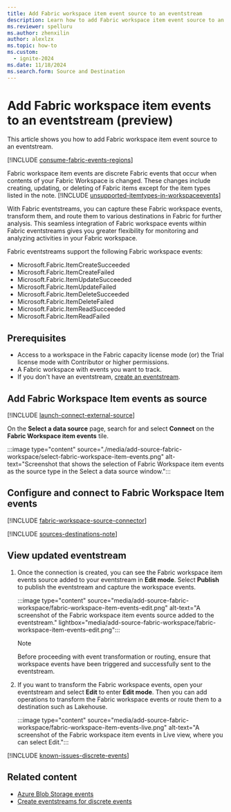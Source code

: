 ```yaml
---
title: Add Fabric workspace item event source to an eventstream
description: Learn how to add Fabric workspace item event source to an eventstream. This feature is currently in preview.
ms.reviewer: spelluru
ms.author: zhenxilin
author: alexlzx
ms.topic: how-to
ms.custom:
  - ignite-2024
ms.date: 11/18/2024
ms.search.form: Source and Destination
---
```


# Add Fabric workspace item events to an eventstream (preview)

This article shows you how to add Fabric workspace item event source to an eventstream.



[!INCLUDE [consume-fabric-events-regions](../../real-time-hub/includes/consume-fabric-events-regions.md)]


Fabric workspace item events are discrete Fabric events that occur when contents of your Fabric Workspace is changed. These changes include creating, updating, or deleting of Fabric items except for the item types listed in the note.
[!INCLUDE [unsupported-itemtypes-in-workspaceevents](../../real-time-hub/includes/unsupported-itemtypes-in-workspaceevents.md)]

With Fabric eventstreams, you can capture these Fabric workspace events, transform them, and route them to various destinations in Fabric for further analysis. This seamless integration of Fabric workspace events within Fabric eventstreams gives you greater flexibility for monitoring and analyzing activities in your Fabric workspace.

Fabric eventstreams support the following Fabric workspace events:

- Microsoft.Fabric.ItemCreateSucceeded
- Microsoft.Fabric.ItemCreateFailed
- Microsoft.Fabric.ItemUpdateSucceeded
- Microsoft.Fabric.ItemUpdateFailed
- Microsoft.Fabric.ItemDeleteSucceeded
- Microsoft.Fabric.ItemDeleteFailed
- Microsoft.Fabric.ItemReadSucceeded
- Microsoft.Fabric.ItemReadFailed


## Prerequisites

- Access to a workspace in the Fabric capacity license mode (or) the Trial license mode with Contributor or higher permissions. 
- A Fabric workspace with events you want to track.
- If you don't have an eventstream, [create an eventstream](create-manage-an-eventstream.md). 


## Add Fabric Workspace Item events as source

[!INCLUDE [launch-connect-external-source](./includes/launch-connect-external-source.md)]

On the **Select a data source** page, search for and select **Connect** on the **Fabric Workspace item events** tile.

:::image type="content" source="./media/add-source-fabric-workspace/select-fabric-workspace-item-events.png" alt-text="Screenshot that shows the selection of Fabric Workspace item events as the source type in the Select a data source window.":::


## Configure and connect to Fabric Workspace Item events
[!INCLUDE [fabric-workspace-source-connector](includes/fabric-workspace-source-connector.md)]

[!INCLUDE [sources-destinations-note](./includes/sources-destinations-note.md)]

## View updated eventstream

1. Once the connection is created, you can see the Fabric workspace item events source added to your eventstream in **Edit mode**. Select **Publish** to publish the eventstream and capture the workspace events.

    :::image type="content" source="media/add-source-fabric-workspace/fabric-workspace-item-events-edit.png" alt-text="A screenshot of the Fabric workspace item events source added to the eventstream." lightbox="media/add-source-fabric-workspace/fabric-workspace-item-events-edit.png":::

    > [!NOTE]
    > Before proceeding with event transformation or routing, ensure that workspace events have been triggered and successfully sent to the eventstream.
1. If you want to transform the Fabric workspace events, open your eventstream and select **Edit** to enter **Edit mode**. Then you can add operations to transform the Fabric workspace events or route them to a destination such as Lakehouse.

    :::image type="content" source="media/add-source-fabric-workspace/fabric-workspace-item-events-live.png" alt-text="A screenshot of the Fabric workspace item events in Live view, where you can select Edit.":::

[!INCLUDE [known-issues-discrete-events](./includes/known-issues-discrete-events.md)]




## Related content

- [Azure Blob Storage events](add-source-azure-blob-storage.md)
- [Create eventstreams for discrete events](create-eventstreams-discrete-events.md)
